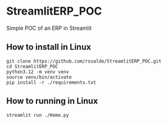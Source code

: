 # StreamlitERP_POC
Simple POC of an ERP in Streamlit

## How to install in Linux
```
git clone https://github.com/rosaldo/StreamlitERP_POC.git
cd StreamlitERP_POC
python3.12 -m venv venv
source venv/bin/activate
pip install -r ./requirements.txt
```

## How to running in Linux
```
streamlit run ./Home.py
```